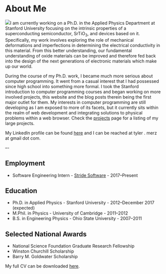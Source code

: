 # About Me

<img src='http://static.tylermerz.com/tm.jpg' class='portrait' />I am currently working on a Ph.D. in the Applied Physics Department at Stanford University focusing on the intrinsic properties of a superconducting semiconductor, SrTiO<sub>3</sub>, and devices based on it. Specifically, my work involves exploring the role of mechanical deformations and imperfections in determining the electrical conductivity in this material. From this better understanding, our fundamental understanding of oxide materials can be improved and therefore fed back into the design of the next generations of electronic materials which make up our world.

During the course of my Ph.D. work, I became much more serious about computer programming. It went from a casual interest that I had possessed since high school into something more formal. I took the Stanford introduction to computer programming courses and began working on more involved projects, this website and the blog posts therein being the first major outlet for them. My interests in computer programming are still developing as I am exposed to more of its facets, but it currently sits within the realm of web development and integrating solutions to physical problems within a web browser. Check the [projects](/proj/) page for a listing of my large projects.

My LinkedIn profile can be found [here](https://www.linkedin.com/in/tyler-merz-571552124/) and I can be reached at tyler . merz at gmail dot com.

–-

## Employment
* Software Engineering Intern - [Stride Software](https://www.getstride.com/) - 2017–Present

## Education
* Ph.D. in Applied Physics - Stanford University - 2012–December 2017 (expected)
* M.Phil. in Physics - University of Cambridge - 2011–2012
* B.S. in Engineering Physics - Ohio State University - 2007–2011


## Selected National Awards

* National Science Foundation Graduate Research Fellowship
* Winston Churchill Scholarship
* Barry M. Goldwater Scholarship


My full CV can be downloaded [here](http://static.tylermerz.com/TAMerzCV.pdf).
